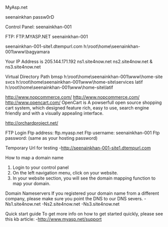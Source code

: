 MyAsp.net

seenainkhan
passw0rD


Control Panel:
seenainkhan-001

FTP:
FTP.MYASP.NET
seenainkhan-001

seenainkhan-001-site1.dtempurl.com
h:\root\home\seenainkhan-001\www\bagyamara 


Your IP Address is 205.144.171.192
ns1.site4now.net
ns2.site4now.net & ns3.site4now.net

Virtual Directory 	Path
bmsp 	h:\root\home\seenainkhan-001\www\home-site
svcs 	h:\root\home\seenainkhan-001\www\home-site\services
latif 	h:\root\home\seenainkhan-001\www\home-site\latif

http://www.nopcommerce.com/
http://www.nopcommerce.com/
http://www.opencart.com/
OpenCart is A powserfull open source shopping cart system, which designed feature rich, easy to use, search engine friendly and with a visually appealing interface.

http://orchardproject.net/



FTP Login 
Ftp address: ftp.myasp.net 
Ftp username: seenainkhan-001 
Ftp password: (same as your hosting password) 

Temporary Url for testing 
-http://seenainkhan-001-site1.dtempurl.com 

How to map a domain name 
1) Login to your control panel 
2) On the left navigation menu, click on your website. 
3) In your website section, you will see the domain mapping function to map your domain. 

Domain Nameservers 
If you registered your domain name from a different company, please make sure you point the DNS to our DNS severs. 
-Ns1.site4now.net 
-Ns2.site4now.net 
-Ns3.site4now.net 

Quick start guide 
To get more info on how to get started quickly, please see this kb article: 
-http://www.myasp.net/support


